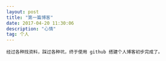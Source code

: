 ```yaml
---
layout: post
title: "第一篇博客"
date: 2017-04-20 11:30:06 
description: "心情"
tag: 个人 
--- 
```


	经过各种找资料，踩过各种坑，终于使用 github 搭建个人博客初步完成了。